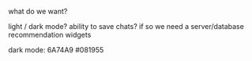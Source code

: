 what do we want?

light / dark mode?
ability to save chats? if so we need a server/database
recommendation widgets

dark mode:
6A74A9
#081955
